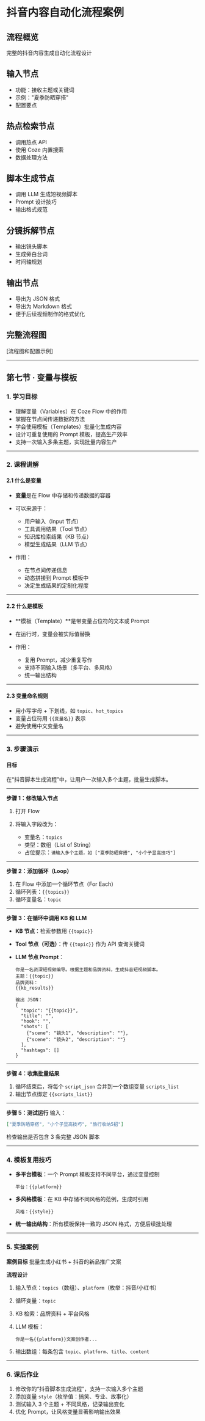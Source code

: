 # 抖音内容自动化流程案例

## 流程概览
完整的抖音内容生成自动化流程设计

## 输入节点
- 功能：接收主题或关键词
- 示例："夏季防晒穿搭"
- 配置要点

## 热点检索节点
- 调用热点 API
- 使用 Coze 内置搜索
- 数据处理方法

## 脚本生成节点
- 调用 LLM 生成短视频脚本
- Prompt 设计技巧
- 输出格式规范

## 分镜拆解节点
- 输出镜头脚本
- 生成旁白台词
- 时间轴规划

## 输出节点
- 导出为 JSON 格式
- 导出为 Markdown 格式
- 便于后续视频制作的格式优化

## 完整流程图
[流程图和配置示例]

---------------------------

## **第七节 · 变量与模板**

### 1. 学习目标

* 理解变量（Variables）在 Coze Flow 中的作用
* 掌握在节点间传递数据的方法
* 学会使用模板（Templates）批量化生成内容
* 设计可重复使用的 Prompt 模板，提高生产效率
* 支持一次输入多条主题，实现批量内容生产

---

### 2. 课程讲解

#### 2.1 什么是变量

* **变量**是在 Flow 中存储和传递数据的容器
* 可以来源于：

  * 用户输入（Input 节点）
  * 工具调用结果（Tool 节点）
  * 知识库检索结果（KB 节点）
  * 模型生成结果（LLM 节点）
* 作用：

  * 在节点间传递信息
  * 动态拼接到 Prompt 模板中
  * 决定生成结果的定制化程度

---

#### 2.2 什么是模板

* \*\*模板（Template）\*\*是带变量占位符的文本或 Prompt
* 在运行时，变量会被实际值替换
* 作用：

  * 复用 Prompt，减少重复写作
  * 支持不同输入场景（多平台、多风格）
  * 统一输出结构

---

#### 2.3 变量命名规则

* 用小写字母 + 下划线，如 `topic`、`hot_topics`
* 变量占位符用 `{{变量名}}` 表示
* 避免使用中文变量名

---

### 3. 步骤演示

#### 目标

在“抖音脚本生成流程”中，让用户一次输入多个主题，批量生成脚本。

---

**步骤 1：修改输入节点**

1. 打开 Flow
2. 将输入字段改为：

   * 变量名：`topics`
   * 类型：数组（List of String）
   * 占位提示：`请输入多个主题，如 ["夏季防晒穿搭", "小个子显高技巧"]`

---

**步骤 2：添加循环（Loop）**

1. 在 Flow 中添加一个循环节点（For Each）
2. 循环列表：`{{topics}}`
3. 循环变量名：`topic`

---

**步骤 3：在循环中调用 KB 和 LLM**

* **KB 节点**：检索参数用 `{{topic}}`
* **Tool 节点（可选）**：传 `{{topic}}` 作为 API 查询关键词
* **LLM 节点 Prompt**：

  ```
  你是一名资深短视频编导。根据主题和品牌资料，生成抖音短视频脚本。
  主题：{{topic}}
  品牌资料：
  {{kb_results}}

  输出 JSON：
  {
    "topic": "{{topic}}",
    "title": "",
    "hook": "",
    "shots": [
      {"scene": "镜头1", "description": ""},
      {"scene": "镜头2", "description": ""}
    ],
    "hashtags": []
  }
  ```

---

**步骤 4：收集批量结果**

1. 循环结束后，将每个 `script_json` 合并到一个数组变量 `scripts_list`
2. 输出节点绑定 `{{scripts_list}}`

---

**步骤 5：测试运行**
输入：

```json
["夏季防晒穿搭", "小个子显高技巧", "旅行收纳5招"]
```

检查输出是否包含 3 条完整 JSON 脚本

---

### 4. 模板复用技巧

* **多平台模板**：一个 Prompt 模板支持不同平台，通过变量控制

  ```
  平台：{{platform}}
  ```
* **多风格模板**：在 KB 中存储不同风格的范例，生成时引用

  ```
  风格：{{style}}
  ```
* **统一输出结构**：所有模板保持一致的 JSON 格式，方便后续批处理

---

### 5. 实操案例

**案例目标**
批量生成小红书 + 抖音的新品推广文案

**流程设计**

1. 输入节点：`topics`（数组）、`platform`（枚举：抖音/小红书）
2. 循环变量：`topic`
3. KB 检索：品牌资料 + 平台风格
4. LLM 模板：

   ```
   你是一名{{platform}}文案创作者...
   ```
5. 输出数组：每条包含 `topic`、`platform`、`title`、`content`

---

### 6. 课后作业

1. 修改你的“抖音脚本生成流程”，支持一次输入多个主题
2. 添加变量 `style`（枚举值：搞笑、专业、故事化）
3. 测试输入 3 个主题 + 不同风格，记录输出变化
4. 优化 Prompt，让风格变量显著影响输出效果
